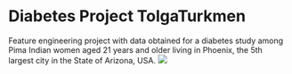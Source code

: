 ﻿# Diabetes Project TolgaTurkmen
Feature engineering project with data obtained for a diabetes study among Pima Indian women aged 21 years and older living in Phoenix, the 5th largest city in the State of Arizona, USA.
![](https://cdn-ikpklcn.nitrocdn.com/empcKXWCMaOlfGnEfQUllGEejyvrEPbB/assets/images/optimized/rev-3e839ef/adntro.com/wp-content/uploads/2023/06/image-4-1024x538.png)
